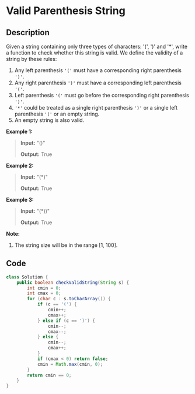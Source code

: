 # Valid Parenthesis String

## Description

Given a string containing only three types of characters: '\(', '\)' and '\*', write a function to check whether this string is valid. We define the validity of a string by these rules:

1. Any left parenthesis `'('` must have a corresponding right parenthesis `')'`.
2. Any right parenthesis `')'` must have a corresponding left parenthesis `'('`.
3. Left parenthesis `'('` must go before the corresponding right parenthesis `')'`.
4. `'*'` could be treated as a single right parenthesis `')'` or a single left parenthesis `'('` or an empty string.
5. An empty string is also valid.

**Example 1:**

> **Input:** "\(\)" 
>
> **Output:** True

**Example 2:**

> **Input:** "\(\*\)" 
>
> **Output:** True

**Example 3:**

> **Input:** "\(\*\)\)" 
>
> **Output:** True

**Note:**

1. The string size will be in the range \[1, 100\].

## **Code**

```java
class Solution {
    public boolean checkValidString(String s) {
        int cmin = 0;
        int cmax = 0;
        for (char c : s.toCharArray()) {
            if (c == '(') {
                cmin++;
                cmax++;
            } else if (c == ')') {
                cmin--;
                cmax--;
            } else {
                cmin--;
                cmax++;
            }
            if (cmax < 0) return false;
            cmin = Math.max(cmin, 0);
        }
        return cmin == 0;
    }
}
```

